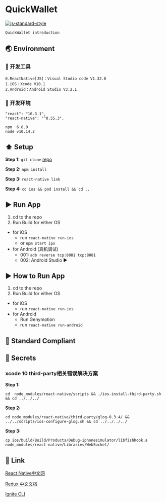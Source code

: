#  QuickWallet
[![js-standard-style](https://img.shields.io/badge/code%20style-standard-brightgreen.svg?style=flat)](https://github.com/)
```
QuickWallet introduction
```
## :earth_asia: Environment
### :wrench: 开发工具
```
0.ReactNative[JS]：Visual Studio code V1.32.0
1.iOS：Xcode V10.1
2.Android：Android Studio V3.2.1
```
### :blue_book: 开发环境
```
"react": "16.3.1",
"react-native": "^0.55.3",

npm  6.8.0
node v10.14.2
```

## :arrow_up: Setup

**Step 1:** `git clone` [repo](https://github.com/typicode/husky)

**Step 2:** `npm install`

**Step 3:** `react-native link`

**Step 4:** `cd ios && pod install && cd ..`

## :arrow_forward: Run App

1. cd to the repo
2. Run Build for either OS
  * for iOS
    * run `react-native run-ios`
    * or  `npm start ipx`
  * for Android (真机调试)
    * 001: `adb reverse tcp:8081 tcp:8081`
    * 002: Android Studio :arrow_forward:

## :arrow_forward: How to Run App

1. cd to the repo
2. Run Build for either OS
  * for iOS
    * run `react-native run-ios`
  * for Android
    * Run Genymotion
    * run `react-native run-android`

## :no_entry_sign: Standard Compliant

## :closed_lock_with_key: Secrets
### xcode 10 third-party相关错误解决方案
**Step 1:**
```
cd  node_modules/react-native/scripts && ./ios-install-third-party.sh && cd ../../../
```
**Step 2:**
```
cd node_modules/react-native/third-party/glog-0.3.4/ && ../../scripts/ios-configure-glog.sh && cd ../../../../
```
**Step 3:**
```
cp ios/build/Build/Products/Debug-iphonesimulator/libfishhook.a  node_modules/react-native/Libraries/WebSocket/
```
## :satellite: Link
[React Native中文网](https://reactnative.cn/)

[Redux 中文文档](https://www.redux.org.cn/s)

[Ignite CLI](https://vuex.vuejs.org/zh/)
